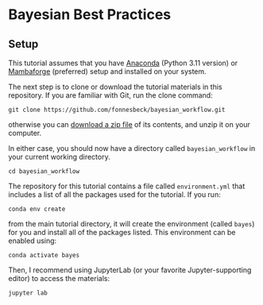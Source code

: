 # Bayesian Best Practices

## Setup

This tutorial assumes that you have [Anaconda](https://www.anaconda.com/distribution/#download-section) (Python 3.11 version) or [Mambaforge](https://github.com/conda-forge/miniforge#mambaforge) (preferred) setup and installed on your system.

The next step is to clone or download the tutorial materials in this repository. If you are familiar with Git, run the clone command:

    git clone https://github.com/fonnesbeck/bayesian_workflow.git
    
otherwise you can [download a zip file](https://github.com/fonnesbeck/bayesian_workflow/archive/master.zip) of its contents, and unzip it on your computer.

In either case, you should now have a directory called `bayesian_workflow` in your current working directory.

    cd bayesian_workflow

The repository for this tutorial contains a file called `environment.yml` that includes a list of all the packages used for the tutorial. If you run:

    conda env create
    
from the main tutorial directory, it will create the environment (called `bayes`) for you and install all of the packages listed. This environment can be enabled using:

    conda activate bayes
    
Then, I recommend using JupyterLab (or your favorite Jupyter-supporting editor) to access the materials:

    jupyter lab